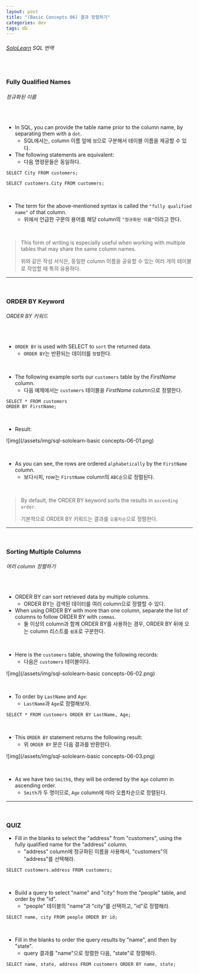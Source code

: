 ```yaml
---
layout: post
title: "(Basic Concepts 06) 결과 정렬하기"
categories: dev
tags: db
---
```


###### [SoloLearn](https://www.sololearn.com/) SQL 번역

<br>

### Fully Qualified Names

###### 정규화된 이름

<br>

- In SQL, you can provide the table name prior to the column name, by separating them with a `dot`.
  - SQL에서는, column 이름 앞에 `점`으로 구분해서 테이블 이름을 제공할 수 있다.
- The following statements are equivalent:
  - 다음 명령문들은 동일하다.

```mysql
SELECT City FROM customers;

SELECT customers.City FROM customers;
```

<br>

- The term for the above-mentioned syntax is called the `"fully qualified name"` of that column.
  - 위에서 언급한 구문의 용어를 해당 column의 `"정규화된 이름"`이라고 한다.

<br>

> This form of writing is especially useful when working with multiple tables that may share the same column names.
>
> 위와 같은 작성 서식은, 동일한 column 이름을 공유할 수 있는 여러 개의 테이블로 작업할 때 특히 유용하다.

------

<br>

### ORDER BY Keyword

###### ORDER BY 키워드

<br>

- `ORDER BY` is used with SELECT to `sort` the returned data.
  - `ORDER BY`는 반환되는 데이터를 `정렬`한다.

<br>

- The following example sorts our `customers` table by the *FirstName* column.
  - 다음 예제에서는 `customers` 테이블을 *FirstName* column으로 정렬한다.

```mysql
SELECT * FROM customers
ORDER BY FirstName;
```

<br>

- Result:

![img](/assets/img/sql-sololearn-basic concepts-06-01.png)

<br>

- As you can see, the rows are ordered `alphabetically` by the `FirstName` column.
  - 보다시피, row는 `FirstName` column의 `ABC순`으로 정렬된다.

<br>

> By default, the ORDER BY keyword sorts the results in `ascending order`.
>
> 기본적으로 ORDER BY 키워드는 결과를 `오름차순`으로 정렬한다.

------

<br>

### Sorting Multiple Columns

###### 여러 column 정렬하기

<br>

- ORDER BY can sort retrieved data by multiple columns.
  - ORDER BY는 검색된 데이터를 여러 column으로 정렬할 수 있다.
- When using ORDER BY with more than one column, separate the list of columns to follow ORDER BY with `commas`.
  - 둘 이상의 column과 함께 ORDER BY를 사용하는 경우, ORDER BY 뒤에 오는 column 리스트를 `쉼표`로 구분한다.

<br>

- Here is the `customers` table, showing the following records:
  - 다음은 `customers` 테이블이다.

![img](/assets/img/sql-sololearn-basic concepts-06-02.png)

<br>

- To order by `LastName` and `Age`:
  - `LastName`과 `Age`로 정렬해보자.

```mysql
SELECT * FROM customers ORDER BY LastName, Age;
```

<br>

- This `ORDER BY` statement returns the following result:
  - 위 `ORDER BY` 문은 다음 결과를 반환한다.

![img](/assets/img/sql-sololearn-basic concepts-06-03.png)

<br>

- As we have two `Smith`s, they will be ordered by the `Age` column in ascending order.
  - `Smith`가 두 명이므로, `Age` column에 따라 오름차순으로 정렬된다.

------

<br>

### QUIZ

- Fill in the blanks to select the "address" from "customers", using the fully qualified name for the "address" column.
  - "address" column에 정규화된 이름을 사용해서, "customers"의 "address"를 선택해라.

```mysql
SELECT customers.address FROM customers;
```

<br>

- Build a query to select "name" and "city" from the "people" table, and order by the "id".
  - "people" 테이블의 "name"과 "city"를 선택하고, "id"로 정렬해라.

```mysql
SELECT name, city FROM people ORDER BY id;
```

<br>

- Fill in the blanks to order the query results by "name", and then by "state".
  - query 결과를 "name"으로 정렬한 다음, "state"로 정렬해라.

```mysql
SELECT name, state, address FROM customers ORDER BY name, state;
```

<br>